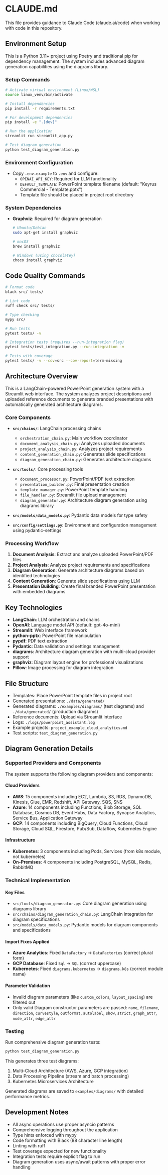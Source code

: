# CLAUDE.md

This file provides guidance to Claude Code (claude.ai/code) when working with code in this repository.

## Environment Setup

This is a Python 3.11+ project using Poetry and traditional pip for dependency management. The system includes advanced diagram generation capabilities using the diagrams library.

### Setup Commands
```bash
# Activate virtual environment (Linux/WSL)
source linux_venv/bin/activate

# Install dependencies
pip install -r requirements.txt

# For development dependencies
pip install -e ".[dev]"

# Run the application
streamlit run streamlit_app.py

# Test diagram generation
python test_diagram_generation.py
```

### Environment Configuration
- Copy `.env.example` to `.env` and configure:
  - `OPENAI_API_KEY`: Required for LLM functionality
  - `DEFAULT_TEMPLATE`: PowerPoint template filename (default: "Keyrus Commercial - Template.pptx")
  - Template file should be placed in project root directory

### System Dependencies
- **Graphviz**: Required for diagram generation
  ```bash
  # Ubuntu/Debian
  sudo apt-get install graphviz
  
  # macOS
  brew install graphviz
  
  # Windows (using chocolatey)
  choco install graphviz
  ```

## Code Quality Commands

```bash
# Format code
black src/ tests/

# Lint code
ruff check src/ tests/

# Type checking
mypy src/

# Run tests
pytest tests/ -v

# Integration tests (requires --run-integration flag)
pytest tests/test_integration.py --run-integration -v

# Tests with coverage
pytest tests/ -v --cov=src --cov-report=term-missing
```

## Architecture Overview

This is a LangChain-powered PowerPoint generation system with a Streamlit web interface. The system analyzes project descriptions and uploaded reference documents to generate branded presentations with automatically generated architecture diagrams.

### Core Components

- **`src/chains/`**: LangChain processing chains
  - `orchestration_chain.py`: Main workflow coordinator
  - `document_analysis_chain.py`: Analyzes uploaded documents  
  - `project_analysis_chain.py`: Analyzes project requirements
  - `content_generation_chain.py`: Generates slide specifications
  - `diagram_generation_chain.py`: Generates architecture diagrams

- **`src/tools/`**: Core processing tools
  - `document_processor.py`: PowerPoint/PDF text extraction
  - `presentation_builder.py`: Final presentation creation
  - `template_manager.py`: PowerPoint template handling
  - `file_handler.py`: Streamlit file upload management
  - `diagram_generator.py`: Architecture diagram generation using diagrams library

- **`src/models/data_models.py`**: Pydantic data models for type safety
- **`src/config/settings.py`**: Environment and configuration management using pydantic-settings

### Processing Workflow

1. **Document Analysis**: Extract and analyze uploaded PowerPoint/PDF files
2. **Project Analysis**: Analyze project requirements and specifications  
3. **Diagram Generation**: Generate architecture diagrams based on identified technologies
4. **Content Generation**: Generate slide specifications using LLM
5. **Presentation Building**: Create final branded PowerPoint presentation with embedded diagrams

## Key Technologies

- **LangChain**: LLM orchestration and chains
- **OpenAI**: Language model API (default: gpt-4o-mini)
- **Streamlit**: Web interface framework
- **python-pptx**: PowerPoint file manipulation
- **pypdf**: PDF text extraction
- **Pydantic**: Data validation and settings management
- **diagrams**: Architecture diagram generation with multi-cloud provider support
- **graphviz**: Diagram layout engine for professional visualizations
- **Pillow**: Image processing for diagram integration

## File Structure

- Templates: Place PowerPoint template files in project root
- Generated presentations: `./data/generated/`
- Generated diagrams: `./examples/diagrams/` (test diagrams) and `./data/generated/` (production diagrams)
- Reference documents: Upload via Streamlit interface
- Logs: `./logs/powerpoint_assistant.log`
- Example projects: `project_example_cloud_analytics.md`
- Test scripts: `test_diagram_generation.py`

## Diagram Generation Details

### Supported Providers and Components

The system supports the following diagram providers and components:

#### Cloud Providers
- **AWS**: 15 components including EC2, Lambda, S3, RDS, DynamoDB, Kinesis, Glue, EMR, Redshift, API Gateway, SQS, SNS
- **Azure**: 14 components including Functions, Blob Storage, SQL Database, Cosmos DB, Event Hubs, Data Factory, Synapse Analytics, Service Bus, Application Gateway
- **GCP**: 14 components including BigQuery, Cloud Functions, Cloud Storage, Cloud SQL, Firestore, Pub/Sub, Dataflow, Kubernetes Engine

#### Infrastructure
- **Kubernetes**: 3 components including Pods, Services (from k8s module, not kubernetes)
- **On-Premises**: 4 components including PostgreSQL, MySQL, Redis, RabbitMQ

### Technical Implementation

#### Key Files
- `src/tools/diagram_generator.py`: Core diagram generation using diagrams library
- `src/chains/diagram_generation_chain.py`: LangChain integration for diagram specifications
- `src/models/data_models.py`: Pydantic models for diagram components and specifications

#### Import Fixes Applied
- **Azure Analytics**: Fixed `DataFactory` → `DataFactories` (correct plural form)
- **GCP Database**: Fixed `Sql` → `SQL` (correct uppercase)
- **Kubernetes**: Fixed `diagrams.kubernetes` → `diagrams.k8s` (correct module name)

#### Parameter Validation
- Invalid diagram parameters (like `custom_colors`, `layout_spacing`) are filtered out
- Only valid Diagram constructor parameters are passed: `name`, `filename`, `direction`, `curvestyle`, `outformat`, `autolabel`, `show`, `strict`, `graph_attr`, `node_attr`, `edge_attr`

### Testing

Run comprehensive diagram generation tests:
```bash
python test_diagram_generation.py
```

This generates three test diagrams:
1. Multi-Cloud Architecture (AWS, Azure, GCP integration)
2. Data Processing Pipeline (stream and batch processing)
3. Kubernetes Microservices Architecture

Generated diagrams are saved to `examples/diagrams/` with detailed performance metrics.

## Development Notes

- All async operations use proper asyncio patterns
- Comprehensive logging throughout the application
- Type hints enforced with mypy
- Code formatting with Black (88 character line length)
- Linting with ruff
- Test coverage expected for new functionality
- Integration tests require explicit flag to run
- Diagram generation uses async/await patterns with proper error handling
